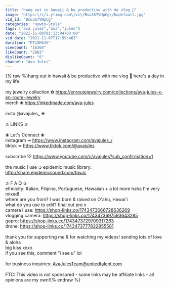 ```yaml
---
title: "hang out in hawaii & be productive with me vlog 🌼"
image: "https:\/\/i.ytimg.com\/vi\/Bso3S7VHpCg\/hqdefault.jpg"
vid_id: "Bso3S7VHpCg"
categories: "Howto-Style"
tags: ["ava jules","ava","jules"]
date: "2021-11-08T01:13:04+03:00"
vid_date: "2021-11-07T17:59:46Z"
duration: "PT15M43S"
viewcount: "16364"
likeCount: "2062"
dislikeCount: "6"
channel: "Ava Jules"
---
```

{% raw %}hang out in hawaii &amp; be productive with me vlog 🌼 here's a day in my life<br /><br />my jewelry collection ✿ <a rel="nofollow" target="blank" href="https://enroutejewelry.com/collections/ava-jules-x-en-route-jewelry">https://enroutejewelry.com/collections/ava-jules-x-en-route-jewelry</a><br />merch ❀ <a rel="nofollow" target="blank" href="https://inkedmade.com/ava-jules">https://inkedmade.com/ava-jules</a><br /><br />insta @avajules_ ❀<br /><br />✰ LINKS ✰<br /><br />❀ Let's Connect ❀<br />instagram ↠ <a rel="nofollow" target="blank" href="https://www.instagram.com/avajules_/">https://www.instagram.com/avajules_/</a><br />tiktok ↠ <a rel="nofollow" target="blank" href="https://www.tiktok.com/@avajules">https://www.tiktok.com/@avajules</a><br /><br />subscribe ♡ <a rel="nofollow" target="blank" href="https://www.youtube.com/c/avajules?sub_confirmation=1">https://www.youtube.com/c/avajules?sub_confirmation=1</a><br /><br />the music I use ➭ epidemic music library: <a rel="nofollow" target="blank" href="http://share.epidemicsound.com/tpvJc">http://share.epidemicsound.com/tpvJc</a><br /> <br />✰ F A Q ✰<br />ethnicity: Italian, Filipino, Portuguese, Hawaiian + a lot more haha I'm very mixed!<br />where are you from? I was born &amp; raised on O'ahu, Hawai'i <br />what do you use to edit? final cut pro x<br />camera I use: <a rel="nofollow" target="blank" href="https://shop-links.co/1743473666728636269">https://shop-links.co/1743473666728636269</a><br />vlogging camera: <a rel="nofollow" target="blank" href="https://shop-links.co/1743473697593643285">https://shop-links.co/1743473697593643285</a><br />gopro: <a rel="nofollow" target="blank" href="https://shop-links.co/1743473729709317263">https://shop-links.co/1743473729709317263</a><br />drone: <a rel="nofollow" target="blank" href="https://shop-links.co/1743473777822855581">https://shop-links.co/1743473777822855581</a><br /><br />thank you for supporting me &amp; for watching my videos! sending lots of love &amp; aloha<br />big kiss xoxo<br />if you see this, comment &quot;i see u&quot; lol<br /><br />for business inquiries: AvaJulesTeam@unitedtalent.com<br /><br />FTC: This video is not sponsored - some links may be affiliate links - all opinions are my own!{% endraw %}
